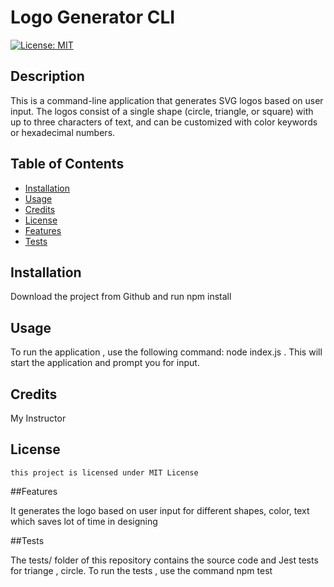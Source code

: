 # Logo Generator CLI
  [![License: MIT](https://img.shields.io/badge/License-MIT-yellow.svg)](https://opensource.org/licenses/MIT)

  ## Description
  
  This is a command-line application that generates SVG logos based on user input. The logos consist of a single shape (circle, triangle, or square) with up to three characters of text, and can be customized with color keywords or hexadecimal numbers.

  ## Table of Contents
   
  - [Installation](#installation)
  - [Usage](#usage)
  - [Credits](#credits)
  - [License](#license)
  - [Features](#features)
  - [Tests](#tests)

  ## Installation

  Download the project from Github and run npm install

  ## Usage

  To run the application , use the following command: node index.js . This will start the application and prompt you for input.

  ## Credits

  My Instructor

  ## License 
    this project is licensed under MIT License

  ##Features
   
  It generates the logo based on user input for different shapes, color, text which saves lot of time in  designing 

  ##Tests

  The tests/ folder of this repository contains the source code and Jest tests for triange , circle. To run the tests , use the command npm test



